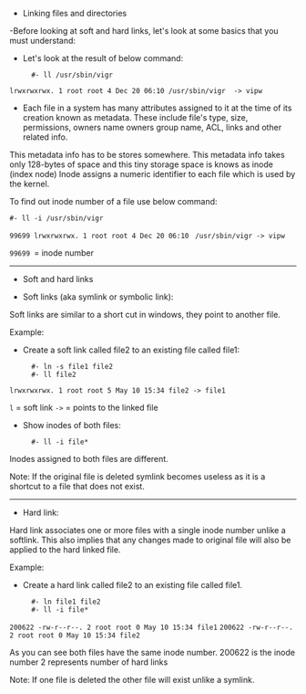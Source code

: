 - Linking files and directories

-Before looking at soft and hard links, let's look at
some basics that you must understand:


- Let's look at the result of below command: 

        #- ll /usr/sbin/vigr 

`lrwxrwxrwx. 1 root root 4 Dec 20 06:10 /usr/sbin/vigr 
-> vipw`    

- Each file in a system has many attributes assigned to 
it at the time of its creation known as metadata. These
include file's type, size, permissions, owners name
owners group name, ACL, links and other related info.

This metadata info has to be stores somewhere.
This metadata info takes only 128-bytes of space and
this tiny storage space is knows as inode (index node)
Inode assigns a numeric identifier to each file which 
is used by the kernel.


To find out inode number of a file use below command:

    #- ll -i /usr/sbin/vigr 

`99699 lrwxrwxrwx. 1 root root 4 Dec 20 06:10 `
`/usr/sbin/vigr -> vipw`

`99699 `= inode number

--------


- Soft and hard links

- Soft links (aka symlink or symbolic link):  

Soft links are similar to a short cut in windows, they 
point to another file. 

Example: 
- Create a soft link called file2 to an existing
file called file1: 

        #- ln -s file1 file2
        #- ll file2
`lrwxrwxrwx. 1 root root 5 May 10 15:34 file2 -> file1`

`l` = soft link
`->` = points to the linked file


- Show inodes of both files:

        #- ll -i file*
Inodes assigned to both files are different.

Note: If the original file is deleted symlink becomes 
useless as it is a shortcut to a file that does not
exist.

----

- Hard link: 

Hard link associates one or more files with a single
inode number unlike a softlink.
This also implies that any changes made to original 
file will also be applied to the hard linked file.


Example: 

- Create a hard link called file2 to an existing 
file called file1. 

        #- ln file1 file2
        #- ll -i file*

`200622 -rw-r--r--. 2 root root 0 May 10 15:34 file1`
`200622 -rw-r--r--. 2 root root 0 May 10 15:34 file2`

As you can see both files have the same inode number.
200622 is the inode number
2 represents number of hard links

Note: If one file is deleted the other file will 
exist unlike a symlink.



































